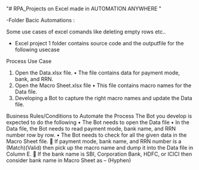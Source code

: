 "# RPA_Projects on Excel made in AUTOMATION ANYWHERE " 

-Folder Bacic Automations :

Some use cases of excel comands like deleting empty rows etc..



- Excel project 1 folder contains source code and the outputfile for the following usecase

Process Use Case
1.	Open the Data.xlsx file.
•	The file contains data for payment mode, bank, and RRN.
2.	Open the Macro Sheet.xlsx file
•	This file contains macro names for the Data file.
3.	Developing a Bot to capture the right macro names and update the Data file.

Business Rules/Conditions to Automate the Process
The Bot you develop is expected to do the following
•	The Bot needs to open the Data file
•	In the Data file, the Bot needs to read payment mode, bank name, and RRN number row by row.
•	The Bot needs to check for all the given data in the Macro Sheet file.
	If payment mode, bank name, and RRN number is a (Match)(Valid) then pick up the macro name and dump it into the Data file in Column E.
	If the bank name is SBI, Corporation Bank, HDFC, or ICICI then consider bank name in Macro Sheet as – (Hyphen)

